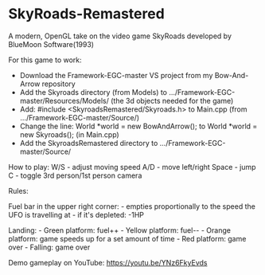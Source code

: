 # SkyRoads-Remastered
A modern, OpenGL take on the video game SkyRoads developed by BlueMoon Software(1993)

For this game to work:
- Download the Framework-EGC-master VS project from my Bow-And-Arrow repository
- Add the Skyroads directory (from Models) to .../Framework-EGC-master/Resources/Models/ (the 3d objects needed for the game)
- Add: #include <SkyroadsRemastered/Skyroads.h> to Main.cpp (from .../Framework-EGC-master/Source/)
- Change the line: World *world = new BowAndArrow(); to World *world = new Skyroads(); (in Main.cpp)
- Add the SkyroadsRemastered directory to .../Framework-EGC-master/Source/

How to play:
W/S - adjust moving speed
A/D - move left/right
Space - jump
C - toggle 3rd person/1st person camera

Rules:

Fuel bar in the upper right corner:
    - empties proportionally to the speed the UFO is travelling at
    - if it's depleted: -1HP

Landing:
    - Green platform: fuel++
    - Yellow platform: fuel--
    - Orange platform: game speeds up for a set amount of time
    - Red platform: game over
    - Falling: game over
    
Demo gameplay on YouTube:
https://youtu.be/YNz6FkyEvds

    

